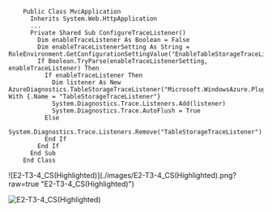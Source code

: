 ````VB.NET
	Public Class MvcApplication
	  Inherits System.Web.HttpApplication
	  ...
	  Private Shared Sub ConfigureTraceListener()
	    Dim enableTraceListener As Boolean = False
	    Dim enableTraceListenerSetting As String = RoleEnvironment.GetConfigurationSettingValue("EnableTableStorageTraceListener")
	    If Boolean.TryParse(enableTraceListenerSetting, enableTraceListener) Then
	      If enableTraceListener Then
	        Dim listener As New AzureDiagnostics.TableStorageTraceListener("Microsoft.WindowsAzure.Plugins.Diagnostics.ConnectionString") With {.Name = "TableStorageTraceListener"}
	        System.Diagnostics.Trace.Listeners.Add(listener)
	        System.Diagnostics.Trace.AutoFlush = True
	      Else
	        System.Diagnostics.Trace.Listeners.Remove("TableStorageTraceListener")
	      End If
	    End If
	  End Sub
	End Class
````


![E2-T3-4_CS(Highlighted)](./images/E2-T3-4_CS(Highlighted\).png?raw=true "E2-T3-4_CS(Highlighted)")


![E2-T3-4_CS(Highlighted)](./images/E2-T3-4_CS_Highlighted.png?raw=true "E2-T3-4_CS(Highlighted)")
